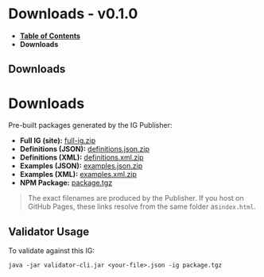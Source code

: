 # Downloads - v0.1.0

* [**Table of Contents**](toc.md)
* **Downloads**

## Downloads

# Downloads

Pre-built packages generated by the IG Publisher:

* **Full IG (site):** [full-ig.zip](full-ig.zip)
* **Definitions (JSON):** [definitions.json.zip](definitions.json.zip)
* **Definitions (XML):** [definitions.xml.zip](definitions.xml.zip)
* **Examples (JSON):** [examples.json.zip](examples.json.zip)
* **Examples (XML):** [examples.xml.zip](examples.xml.zip)
* **NPM Package:** [package.tgz](package.tgz)

> The exact filenames are produced by the Publisher. If you host on GitHub Pages, these links resolve from the same folder as`index.html`.

## Validator Usage

To validate against this IG:

```
java -jar validator-cli.jar <your-file>.json -ig package.tgz

```

